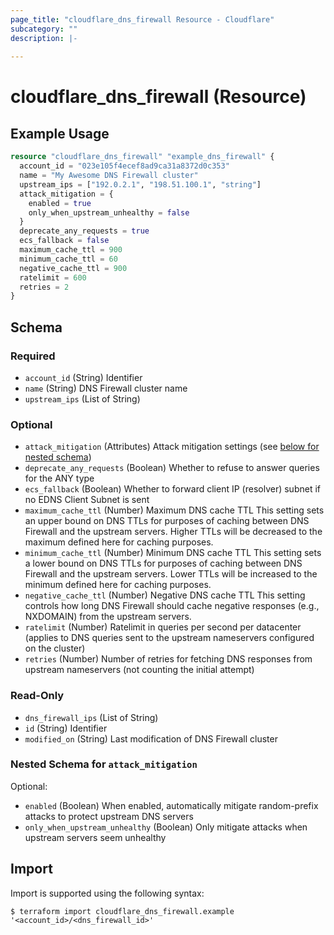 ```yaml
---
page_title: "cloudflare_dns_firewall Resource - Cloudflare"
subcategory: ""
description: |-
  
---
```


# cloudflare_dns_firewall (Resource)



## Example Usage

```terraform
resource "cloudflare_dns_firewall" "example_dns_firewall" {
  account_id = "023e105f4ecef8ad9ca31a8372d0c353"
  name = "My Awesome DNS Firewall cluster"
  upstream_ips = ["192.0.2.1", "198.51.100.1", "string"]
  attack_mitigation = {
    enabled = true
    only_when_upstream_unhealthy = false
  }
  deprecate_any_requests = true
  ecs_fallback = false
  maximum_cache_ttl = 900
  minimum_cache_ttl = 60
  negative_cache_ttl = 900
  ratelimit = 600
  retries = 2
}
```

<!-- schema generated by tfplugindocs -->
## Schema

### Required

- `account_id` (String) Identifier
- `name` (String) DNS Firewall cluster name
- `upstream_ips` (List of String)

### Optional

- `attack_mitigation` (Attributes) Attack mitigation settings (see [below for nested schema](#nestedatt--attack_mitigation))
- `deprecate_any_requests` (Boolean) Whether to refuse to answer queries for the ANY type
- `ecs_fallback` (Boolean) Whether to forward client IP (resolver) subnet if no EDNS Client Subnet is sent
- `maximum_cache_ttl` (Number) Maximum DNS cache TTL This setting sets an upper bound on DNS TTLs for purposes of caching between DNS Firewall and the upstream servers. Higher TTLs will be decreased to the maximum defined here for caching purposes.
- `minimum_cache_ttl` (Number) Minimum DNS cache TTL This setting sets a lower bound on DNS TTLs for purposes of caching between DNS Firewall and the upstream servers. Lower TTLs will be increased to the minimum defined here for caching purposes.
- `negative_cache_ttl` (Number) Negative DNS cache TTL This setting controls how long DNS Firewall should cache negative responses (e.g., NXDOMAIN) from the upstream servers.
- `ratelimit` (Number) Ratelimit in queries per second per datacenter (applies to DNS queries sent to the upstream nameservers configured on the cluster)
- `retries` (Number) Number of retries for fetching DNS responses from upstream nameservers (not counting the initial attempt)

### Read-Only

- `dns_firewall_ips` (List of String)
- `id` (String) Identifier
- `modified_on` (String) Last modification of DNS Firewall cluster

<a id="nestedatt--attack_mitigation"></a>
### Nested Schema for `attack_mitigation`

Optional:

- `enabled` (Boolean) When enabled, automatically mitigate random-prefix attacks to protect upstream DNS servers
- `only_when_upstream_unhealthy` (Boolean) Only mitigate attacks when upstream servers seem unhealthy

## Import

Import is supported using the following syntax:

```shell
$ terraform import cloudflare_dns_firewall.example '<account_id>/<dns_firewall_id>'
```
